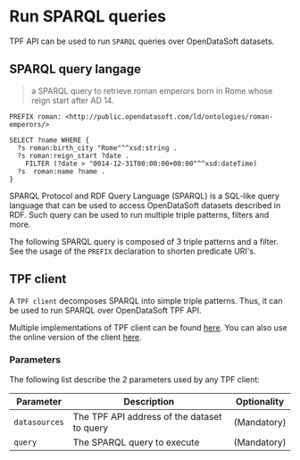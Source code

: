# Run SPARQL queries

TPF API can be used to run `SPARQL` queries over OpenDataSoft datasets.

## SPARQL query langage

> a SPARQL query to retrieve roman emperors born in Rome whose reign start after AD 14.

```shell
PREFIX roman: <http://public.opendatasoft.com/ld/ontologies/roman-emperors/>

SELECT ?name WHERE {
  ?s roman:birth_city "Rome"^^xsd:string .
  ?s roman:reign_start ?date .
    FILTER (?date > "0014-12-31T00:00:00+00:00"^^xsd:dateTime)
  ?s  roman:name ?name .
}
```

SPARQL Protocol and RDF Query Language (SPARQL) is a SQL-like query language that can be used to access OpenDataSoft datasets described in RDF. Such query can be used to run multiple triple patterns, filters and more.

The following SPARQL query is composed of 3 triple patterns and a filter. See the usage of the
`PREFIX` declaration to shorten predicate URI's.

## TPF client

A `TPF client` decomposes SPARQL into simple triple patterns. Thus, it can be used to run SPARQL over OpenDataSoft TPF API.

Multiple implementations of TPF client can be found [here](http://linkeddatafragments.org/software/). You can also use the online version of the client [here](http://client.linkeddatafragments.org/).

### Parameters

The following list describe the 2 parameters used by any TPF client:

Parameter | Description | Optionality
--------- | ----------- | -----------
`datasources` | The TPF API address of the dataset to query | (Mandatory)
`query` | The SPARQL query to execute | (Mandatory)
